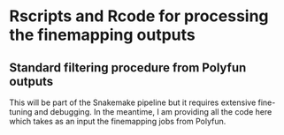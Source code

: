 # Rscripts and Rcode for processing the finemapping outputs 

## Standard filtering procedure from Polyfun outputs

This will be part of the Snakemake pipeline but it requires extensive fine-tuning and debugging.
In the meantime, I am providing all the code here which takes as an input the finemapping jobs from Polyfun.
